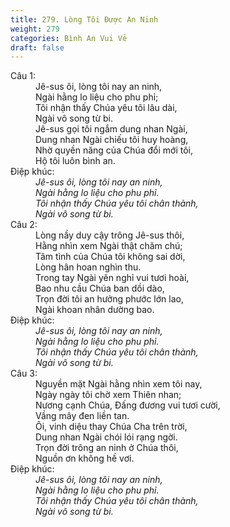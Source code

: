 ```yaml
---
title: 279. Lòng Tôi Được An Ninh
weight: 279
categories: Bình An Vui Vẻ
draft: false
---
```

<dl><dt>Câu 1:</dt><dd data-verse="1">Jê-sus ôi, lòng tôi nay an ninh, <br/>Ngài hằng lo liệu cho phu phỉ; <br/>Tôi nhận thấy Chúa yêu tôi lâu dài, <br/>Ngài vô song từ bi. <br/>Jê-sus gọi tôi ngắm dung nhan Ngài, <br/>Dung nhan Ngài chiếu tôi huy hoàng, <br/>Nhờ quyền năng của Chúa đổi mới tôi, <br/>Hộ tôi luôn bình an. </dd><dt>Điệp khúc:</dt><dd data-chorus="1"><em>Jê-sus ôi, lòng tôi nay an ninh, <br/>Ngài hằng lo liệu cho phu phỉ. <br/>Tôi nhận thấy Chúa yêu tôi chân thành, <br/>Ngài vô song từ bi. </em></dd><dt>Câu 2:</dt><dd data-verse="2">Lòng nầy duy cậy trông Jê-sus thôi, <br/>Hằng nhìn xem Ngài thật chăm chú; <br/>Tâm tình của Chúa tôi không sai dời, <br/>Lòng hân hoan nghìn thu. <br/>Trong tay Ngài yên nghỉ vui tươi hoài, <br/>Bao nhu cầu Chúa ban dồi dào, <br/>Trọn đời tôi an hưởng phước lớn lao, <br/>Ngài khoan nhân dường bao. </dd><dt>Điệp khúc:</dt><dd data-chorus="1"><em>Jê-sus ôi, lòng tôi nay an ninh, <br/>Ngài hằng lo liệu cho phu phỉ. <br/>Tôi nhận thấy Chúa yêu tôi chân thành, <br/>Ngài vô song từ bi. </em></dd><dt>Câu 3:</dt><dd data-verse="3">Nguyền mặt Ngài hằng nhìn xem tôi nay, <br/>Ngày ngày tôi chờ xem Thiên nhan; <br/>Nương cạnh Chúa, Đấng đương vui tươi cười, <br/>Vầng mây đen liền tan. <br/>Ôi, vinh diệu thay Chúa Cha trên trời, <br/>Dung nhan Ngài chói lói rạng ngời. <br/>Trọn đời trông an ninh ở Chúa thôi, <br/>Nguồn ơn không hề vơi. </dd><dt>Điệp khúc:</dt><dd data-chorus="1"><em>Jê-sus ôi, lòng tôi nay an ninh, <br/>Ngài hằng lo liệu cho phu phỉ. <br/>Tôi nhận thấy Chúa yêu tôi chân thành, <br/>Ngài vô song từ bi. </em></dd></dl>